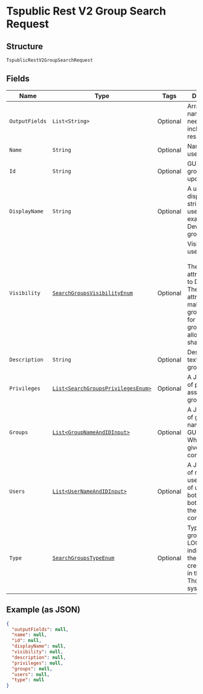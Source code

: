 
# Tspublic Rest V2 Group Search Request

## Structure

`TspublicRestV2GroupSearchRequest`

## Fields

| Name | Type | Tags | Description | Getter | Setter |
|  --- | --- | --- | --- | --- | --- |
| `OutputFields` | `List<String>` | Optional | Array of field names that need to be included in the response. | List<String> getOutputFields() | setOutputFields(List<String> outputFields) |
| `Name` | `String` | Optional | Name of the user group | String getName() | setName(String name) |
| `Id` | `String` | Optional | GUID of the group to update | String getId() | setId(String id) |
| `DisplayName` | `String` | Optional | A unique display name string for the user group, for example, Developer group. | String getDisplayName() | setDisplayName(String displayName) |
| `Visibility` | [`SearchGroupsVisibilityEnum`](../../doc/models/search-groups-visibility-enum.md) | Optional | Visibility of the user group.<br><br>The visibility attribute is set to DEFAULT. The DEFAULT attribute makes the user group visible for other user groups and allows them to share objects. | SearchGroupsVisibilityEnum getVisibility() | setVisibility(SearchGroupsVisibilityEnum visibility) |
| `Description` | `String` | Optional | Description text for the group. | String getDescription() | setDescription(String description) |
| `Privileges` | [`List<SearchGroupsPrivilegesEnum>`](../../doc/models/search-groups-privileges-enum.md) | Optional | A JSON array of privileges assigned to the group | List<SearchGroupsPrivilegesEnum> getPrivileges() | setPrivileges(List<SearchGroupsPrivilegesEnum> privileges) |
| `Groups` | [`List<GroupNameAndIDInput>`](../../doc/models/group-name-and-id-input.md) | Optional | A JSON array of group names or GUIDs or both. When both are given then id is considered | List<GroupNameAndIDInput> getGroups() | setGroups(List<GroupNameAndIDInput> groups) |
| `Users` | [`List<UserNameAndIDInput>`](../../doc/models/user-name-and-id-input.md) | Optional | A JSON array of name of users or GUIDs of users or both. When both are given then id is considered | List<UserNameAndIDInput> getUsers() | setUsers(List<UserNameAndIDInput> users) |
| `Type` | [`SearchGroupsTypeEnum`](../../doc/models/search-groups-type-enum.md) | Optional | Type of user group. LOCAL_GROUP indicates that the user is created locally in the ThoughtSpot system. | SearchGroupsTypeEnum getType() | setType(SearchGroupsTypeEnum type) |

## Example (as JSON)

```json
{
  "outputFields": null,
  "name": null,
  "id": null,
  "displayName": null,
  "visibility": null,
  "description": null,
  "privileges": null,
  "groups": null,
  "users": null,
  "type": null
}
```

